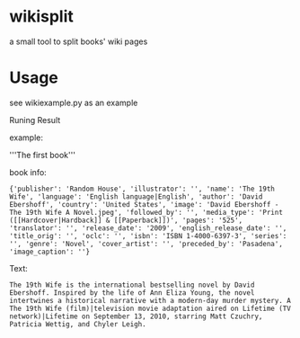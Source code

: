 wikisplit
=========

a small tool to split books' wiki pages


Usage
=====

see wikiexample.py as an example


Runing Result

example:

'''The first book'''

book info:

    {'publisher': 'Random House', 'illustrator': '', 'name': 'The 19th Wife', 'language': 'English language|English', 'author': 'David Ebershoff', 'country': 'United States', 'image': 'David Ebershoff - The 19th Wife A Novel.jpeg', 'followed_by': '', 'media_type': 'Print ([[Hardcover|Hardback]] & [[Paperback]])', 'pages': '525', 'translator': '', 'release_date': '2009', 'english_release_date': '', 'title_orig': '', 'oclc': '', 'isbn': 'ISBN 1-4000-6397-3', 'series': '', 'genre': 'Novel', 'cover_artist': '', 'preceded_by': 'Pasadena', 'image_caption': ''}

Text:

    The 19th Wife is the international bestselling novel by David Ebershoff. Inspired by the life of Ann Eliza Young, the novel intertwines a historical narrative with a modern-day murder mystery. A The 19th Wife (film)|television movie adaptation aired on Lifetime (TV network)|Lifetime on September 13, 2010, starring Matt Czuchry, Patricia Wettig, and Chyler Leigh.
	
